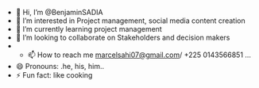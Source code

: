 - 👋 Hi, I’m @BenjaminSADIA
- 👀 I’m interested in Project management, social media content creation 
- 🌱 I’m currently learning project management
- 💞️ I’m looking to collaborate on Stakeholders and decision makers
- - 📫 How to reach me marcelsahi07@gmail.com/ +225 0143566851   ...
- 😄 Pronouns: .he, his, him..
- ⚡ Fun fact: like cooking
<!---
BenjaminSADIA/BenjaminSADIA is a ✨ special ✨ repository because its `README.md` (this file) appears on your GitHub profile.
You can click the Preview link to take a look at your changes.
--->
